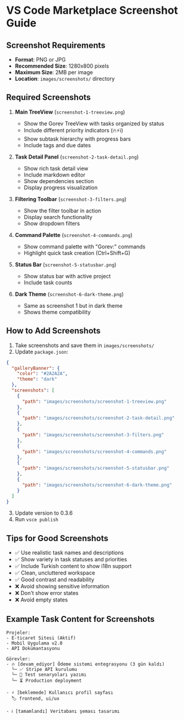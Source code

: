 # VS Code Marketplace Screenshot Guide

## Screenshot Requirements

- **Format**: PNG or JPG
- **Recommended Size**: 1280x800 pixels
- **Maximum Size**: 2MB per image
- **Location**: `images/screenshots/` directory

## Required Screenshots

1. **Main TreeView** (`screenshot-1-treeview.png`)
   - Show the Gorev TreeView with tasks organized by status
   - Include different priority indicators (🔥⚡ℹ️)
   - Show subtask hierarchy with progress bars
   - Include tags and due dates

2. **Task Detail Panel** (`screenshot-2-task-detail.png`)
   - Show rich task detail view
   - Include markdown editor
   - Show dependencies section
   - Display progress visualization

3. **Filtering Toolbar** (`screenshot-3-filters.png`)
   - Show the filter toolbar in action
   - Display search functionality
   - Show dropdown filters

4. **Command Palette** (`screenshot-4-commands.png`)
   - Show command palette with "Gorev:" commands
   - Highlight quick task creation (Ctrl+Shift+G)

5. **Status Bar** (`screenshot-5-statusbar.png`)
   - Show status bar with active project
   - Include task counts

6. **Dark Theme** (`screenshot-6-dark-theme.png`)
   - Same as screenshot 1 but in dark theme
   - Shows theme compatibility

## How to Add Screenshots

1. Take screenshots and save them in `images/screenshots/`
2. Update `package.json`:

```json
{
  "galleryBanner": {
    "color": "#2A2A2A",
    "theme": "dark"
  },
  "screenshots": [
    {
      "path": "images/screenshots/screenshot-1-treeview.png"
    },
    {
      "path": "images/screenshots/screenshot-2-task-detail.png"
    },
    {
      "path": "images/screenshots/screenshot-3-filters.png"
    },
    {
      "path": "images/screenshots/screenshot-4-commands.png"
    },
    {
      "path": "images/screenshots/screenshot-5-statusbar.png"
    },
    {
      "path": "images/screenshots/screenshot-6-dark-theme.png"
    }
  ]
}
```

3. Update version to 0.3.6
4. Run `vsce publish`

## Tips for Good Screenshots

- ✅ Use realistic task names and descriptions
- ✅ Show variety in task statuses and priorities
- ✅ Include Turkish content to show i18n support
- ✅ Clean, uncluttered workspace
- ✅ Good contrast and readability
- ❌ Avoid showing sensitive information
- ❌ Don't show error states
- ❌ Avoid empty states

## Example Task Content for Screenshots

```
Projeler:
- E-ticaret Sitesi (Aktif)
- Mobil Uygulama v2.0
- API Dokümantasyonu

Görevler:
- 🔥 [devam_ediyor] Ödeme sistemi entegrasyonu (3 gün kaldı)
  └─ ✅ Stripe API kurulumu
  └─ 🔄 Test senaryoları yazımı
  └─ ⏳ Production deployment
  
- ⚡ [beklemede] Kullanıcı profil sayfası
  🏷️ frontend, ui/ux
  
- ℹ️ [tamamlandı] Veritabanı şeması tasarımı
```